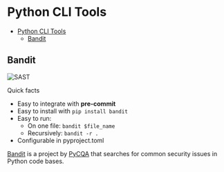 # Python CLI Tools

- [Python CLI Tools](#python-cli-tools)
  - [Bandit](#bandit)


## Bandit

![SAST](https://img.shields.io/badge/Category-SAST-blue)

Quick facts

* Easy to integrate with **pre-commit**
* Easy to install with `pip install bandit`
* Easy to run:
  * On one file: `bandit $file_name`
  * Recursively: `bandit -r .`
* Configurable in pyproject.toml

[Bandit](https://github.com/PyCQA/bandit) is a project by
[PyCQA](https://github.com/PyCQA) that searches for common security issues in
Python code bases.
